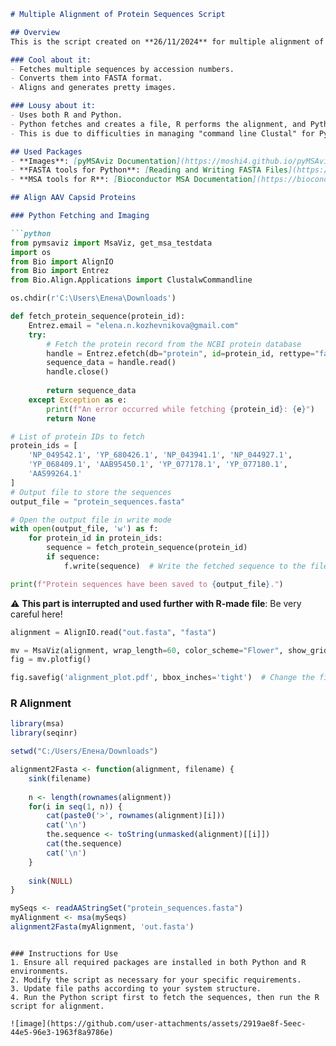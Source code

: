 ```markdown
# Multiple Alignment of Protein Sequences Script

## Overview
This is the script created on **26/11/2024** for multiple alignment of protein sequences fetched by accession numbers from PubMed.

### Cool about it:
- Fetches multiple sequences by accession numbers.
- Converts them into FASTA format.
- Aligns and generates pretty images.

### Lousy about it:
- Uses both R and Python. 
- Python fetches and creates a file, R performs the alignment, and Python draws. 
- This is due to difficulties in managing "command line Clustal" for Python. Needs improvement!

## Used Packages
- **Images**: [pyMSAviz Documentation](https://moshi4.github.io/pyMSAviz/getting_started/#2-customized-visualization)
- **FASTA tools for Python**: [Reading and Writing FASTA Files](https://github.com/zaneveld/full_spectrum_bioinformatics/blob/master/content/06_biological_sequences/reading_and_writing_fasta_files.ipynb)
- **MSA tools for R**: [Bioconductor MSA Documentation](https://bioconductor.org/packages/devel/bioc/vignettes/msa/inst/doc/msa.pdf)

## Align AAV Capsid Proteins

### Python Fetching and Imaging

```python
from pymsaviz import MsaViz, get_msa_testdata
import os
from Bio import AlignIO
from Bio import Entrez
from Bio.Align.Applications import ClustalwCommandline

os.chdir(r'C:\Users\Елена\Downloads')

def fetch_protein_sequence(protein_id):
    Entrez.email = "elena.n.kozhevnikova@gmail.com"
    try:
        # Fetch the protein record from the NCBI protein database
        handle = Entrez.efetch(db="protein", id=protein_id, rettype="fasta", retmode="text")
        sequence_data = handle.read()
        handle.close()
        
        return sequence_data
    except Exception as e:
        print(f"An error occurred while fetching {protein_id}: {e}")
        return None

# List of protein IDs to fetch
protein_ids = [
    'NP_049542.1', 'YP_680426.1', 'NP_043941.1', 'NP_044927.1',
    'YP_068409.1', 'AAB95450.1', 'YP_077178.1', 'YP_077180.1',
    'AAS99264.1'
]
# Output file to store the sequences
output_file = "protein_sequences.fasta"

# Open the output file in write mode
with open(output_file, 'w') as f:
    for protein_id in protein_ids:
        sequence = fetch_protein_sequence(protein_id)
        if sequence:
            f.write(sequence)  # Write the fetched sequence to the file

print(f"Protein sequences have been saved to {output_file}.")
```

:warning: **This part is interrupted and used further with R-made file**: Be very careful here!

```python
alignment = AlignIO.read("out.fasta", "fasta")

mv = MsaViz(alignment, wrap_length=60, color_scheme="Flower", show_grid=True, show_consensus=True)
fig = mv.plotfig()

fig.savefig('alignment_plot.pdf', bbox_inches='tight')  # Change the filename and format as needed
```

### R Alignment

```r
library(msa)
library(seqinr)

setwd("C:/Users/Елена/Downloads")

alignment2Fasta <- function(alignment, filename) {
    sink(filename)
  
    n <- length(rownames(alignment))
    for(i in seq(1, n)) {
        cat(paste0('>', rownames(alignment)[i]))
        cat('\n')
        the.sequence <- toString(unmasked(alignment)[[i]])
        cat(the.sequence)
        cat('\n')  
    }
  
    sink(NULL)
}

mySeqs <- readAAStringSet("protein_sequences.fasta")
myAlignment <- msa(mySeqs)
alignment2Fasta(myAlignment, 'out.fasta')
```
```

### Instructions for Use
1. Ensure all required packages are installed in both Python and R environments.
2. Modify the script as necessary for your specific requirements.
3. Update file paths according to your system structure.
4. Run the Python script first to fetch the sequences, then run the R script for alignment.

![image](https://github.com/user-attachments/assets/2919ae8f-5eec-44e5-96e3-1963f8a9786e)



